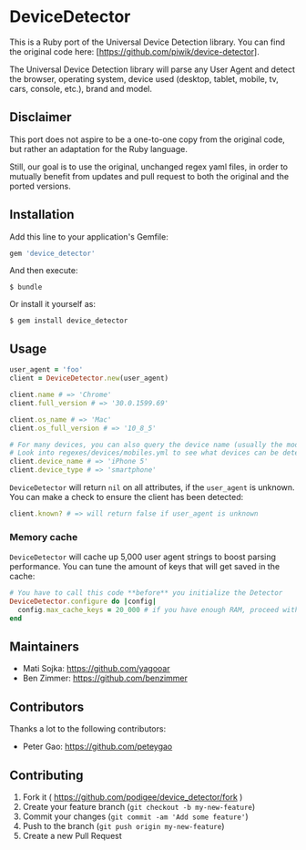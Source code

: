 # DeviceDetector

This is a Ruby port of the Universal Device Detection library.
You can find the original code here: [https://github.com/piwik/device-detector].

The Universal Device Detection library will parse any User Agent and detect
the browser, operating system, device used (desktop, tablet, mobile, tv, cars,
console, etc.), brand and model.

## Disclaimer

This port does not aspire to be a one-to-one copy from the original code, but
rather an adaptation for the Ruby language.

Still, our goal is to use the original, unchanged regex yaml files, in order to
mutually benefit from updates and pull request to both the original and the
ported versions.

## Installation

Add this line to your application's Gemfile:

```ruby
gem 'device_detector'
```

And then execute:

    $ bundle

Or install it yourself as:

    $ gem install device_detector

## Usage

```ruby
user_agent = 'foo'
client = DeviceDetector.new(user_agent)

client.name # => 'Chrome'
client.full_version # => '30.0.1599.69'

client.os_name # => 'Mac'
client.os_full_version # => '10_8_5'

# For many devices, you can also query the device name (usually the model name)
# Look into regexes/devices/mobiles.yml to see what devices can be detected
client.device_name # => 'iPhone 5'
client.device_type # => 'smartphone'
```

`DeviceDetector` will return `nil` on all attributes, if the `user_agent` is unknown.
You can make a check to ensure the client has been detected:

```ruby
client.known? # => will return false if user_agent is unknown
```

### Memory cache

`DeviceDetector` will cache up 5,000 user agent strings to boost parsing performance.
You can tune the amount of keys that will get saved in the cache:

```ruby
# You have to call this code **before** you initialize the Detector
DeviceDetector.configure do |config|
  config.max_cache_keys = 20_000 # if you have enough RAM, proceed with care
end
```

## Maintainers

- Mati Sojka: https://github.com/yagooar
- Ben Zimmer: https://github.com/benzimmer

## Contributors

Thanks a lot to the following contributors:

- Peter Gao: https://github.com/peteygao

## Contributing

1. Fork it ( https://github.com/podigee/device_detector/fork )
2. Create your feature branch (`git checkout -b my-new-feature`)
3. Commit your changes (`git commit -am 'Add some feature'`)
4. Push to the branch (`git push origin my-new-feature`)
5. Create a new Pull Request
